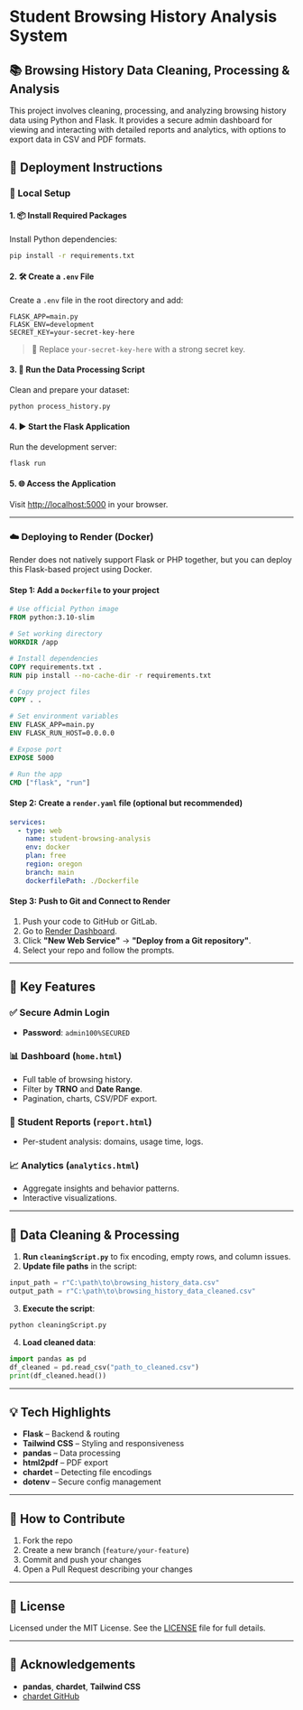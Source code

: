 
# Student Browsing History Analysis System

## 📚 Browsing History Data Cleaning, Processing & Analysis

This project involves cleaning, processing, and analyzing browsing history data using Python and Flask. It provides a secure admin dashboard for viewing and interacting with detailed reports and analytics, with options to export data in CSV and PDF formats.


## 🚀 Deployment Instructions

### 📍 Local Setup

#### 1. 📦 Install Required Packages
Install Python dependencies:
```bash
pip install -r requirements.txt
````

#### 2. 🛠 Create a `.env` File

Create a `.env` file in the root directory and add:

```
FLASK_APP=main.py
FLASK_ENV=development
SECRET_KEY=your-secret-key-here
```

> 🔐 Replace `your-secret-key-here` with a strong secret key.

#### 3. 🧹 Run the Data Processing Script

Clean and prepare your dataset:

```bash
python process_history.py
```

#### 4. ▶️ Start the Flask Application

Run the development server:

```bash
flask run
```

#### 5. 🌐 Access the Application

Visit [http://localhost:5000](http://localhost:5000) in your browser.

---

### ☁️ Deploying to Render (Docker)

Render does not natively support Flask or PHP together, but you can deploy this Flask-based project using Docker.

#### Step 1: Add a `Dockerfile` to your project

```Dockerfile
# Use official Python image
FROM python:3.10-slim

# Set working directory
WORKDIR /app

# Install dependencies
COPY requirements.txt .
RUN pip install --no-cache-dir -r requirements.txt

# Copy project files
COPY . .

# Set environment variables
ENV FLASK_APP=main.py
ENV FLASK_RUN_HOST=0.0.0.0

# Expose port
EXPOSE 5000

# Run the app
CMD ["flask", "run"]
```

#### Step 2: Create a `render.yaml` file (optional but recommended)

```yaml
services:
  - type: web
    name: student-browsing-analysis
    env: docker
    plan: free
    region: oregon
    branch: main
    dockerfilePath: ./Dockerfile
```

#### Step 3: Push to Git and Connect to Render

1. Push your code to GitHub or GitLab.
2. Go to [Render Dashboard](https://dashboard.render.com).
3. Click **"New Web Service"** → **"Deploy from a Git repository"**.
4. Select your repo and follow the prompts.

---

## 🔑 Key Features

### ✅ Secure Admin Login

* **Password**: `admin100%SECURED`

### 📊 Dashboard (`home.html`)

* Full table of browsing history.
* Filter by **TRNO** and **Date Range**.
* Pagination, charts, CSV/PDF export.

### 📄 Student Reports (`report.html`)

* Per-student analysis: domains, usage time, logs.

### 📈 Analytics (`analytics.html`)

* Aggregate insights and behavior patterns.
* Interactive visualizations.

---

## 🧰 Data Cleaning & Processing

1. **Run `cleaningScript.py`** to fix encoding, empty rows, and column issues.
2. **Update file paths** in the script:

```python
input_path = r"C:\path\to\browsing_history_data.csv"
output_path = r"C:\path\to\browsing_history_data_cleaned.csv"
```

3. **Execute the script**:

```bash
python cleaningScript.py
```

4. **Load cleaned data**:

```python
import pandas as pd
df_cleaned = pd.read_csv("path_to_cleaned.csv")
print(df_cleaned.head())
```

---

## 💡 Tech Highlights

* **Flask** – Backend & routing
* **Tailwind CSS** – Styling and responsiveness
* **pandas** – Data processing
* **html2pdf** – PDF export
* **chardet** – Detecting file encodings
* **dotenv** – Secure config management

---

## 💬 How to Contribute

1. Fork the repo
2. Create a new branch (`feature/your-feature`)
3. Commit and push your changes
4. Open a Pull Request describing your changes

---

## 📄 License

Licensed under the MIT License. See the [LICENSE](LICENSE) file for full details.

---

## 🙏 Acknowledgements

* **pandas**, **chardet**, **Tailwind CSS**
* [chardet GitHub](https://github.com/chardet/chardet)

```
